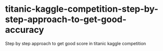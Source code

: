 # titanic-kaggle-competition-step-by-step-approach-to-get-good-accuracy
Step by step approach to get good score in titanic kaggle competition
